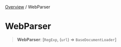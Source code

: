 [Overview](../index.md) / WebParser

# WebParser

> **WebParser**: [`RegExp`, (`url`) => `BaseDocumentLoader`]
